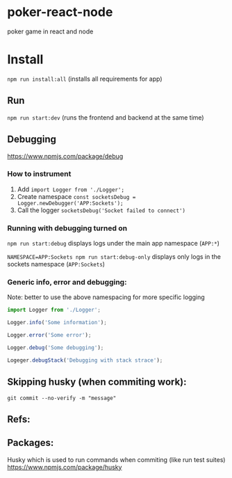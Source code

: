 # poker-react-node

poker game in react and node

# Install

`npm run install:all` (installs all requirements for app)

## Run

`npm run start:dev` (runs the frontend and backend at the same time)

## Debugging

https://www.npmjs.com/package/debug

### How to instrument

1. Add `import Logger from './Logger';`
2. Create namespace `const socketsDebug = Logger.newDebugger('APP:Sockets');`
3. Call the logger `socketsDebug('Socket failed to connect')`

### Running with debugging turned on

`npm run start:debug` displays logs under the main app namespace (`APP:*`)

`NAMESPACE=APP:Sockets npm run start:debug-only` displays only logs in the sockets namespace (`APP:Sockets`)

### Generic info, error and debugging:

Note: better to use the above namespacing for more specific logging

```js
import Logger from './Logger';

Logger.info('Some information');

Logger.error('Some error');

Logger.debug('Some debugging');

Logeger.debugStack('Debugging with stack strace');
```

## Skipping husky (when commiting work):

`git commit --no-verify -m "message"`

## Refs:

## Packages:

Husky which is used to run commands when commiting (like run test suites)
https://www.npmjs.com/package/husky
